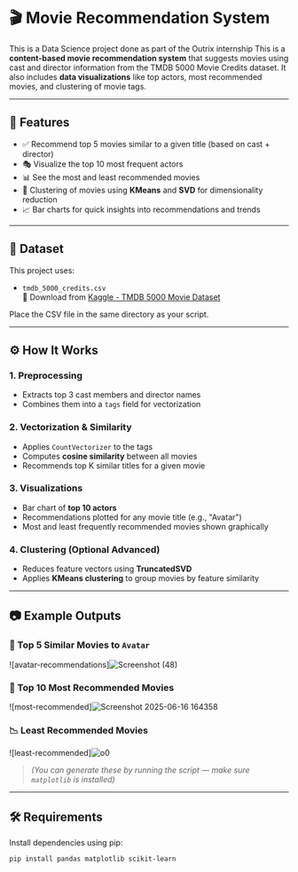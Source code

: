 # 🎬 Movie Recommendation System
This is a Data Science project done as part of the Outrix internship
This is a **content-based movie recommendation system** that suggests movies using cast and director information from the TMDB 5000 Movie Credits dataset. It also includes **data visualizations** like top actors, most recommended movies, and clustering of movie tags.

---

## 📌 Features

- ✅ Recommend top 5 movies similar to a given title (based on cast + director)
- 🎭 Visualize the top 10 most frequent actors
- 📊 See the most and least recommended movies
- 🧠 Clustering of movies using **KMeans** and **SVD** for dimensionality reduction
- 📈 Bar charts for quick insights into recommendations and trends

---

## 📁 Dataset

This project uses:

- `tmdb_5000_credits.csv`  
  📌 Download from [Kaggle - TMDB 5000 Movie Dataset](https://www.kaggle.com/datasets/tmdb/tmdb-movie-metadata)

Place the CSV file in the same directory as your script.

---

## ⚙️ How It Works

### 1. **Preprocessing**
- Extracts top 3 cast members and director names
- Combines them into a `tags` field for vectorization

### 2. **Vectorization & Similarity**
- Applies `CountVectorizer` to the tags
- Computes **cosine similarity** between all movies
- Recommends top K similar titles for a given movie

### 3. **Visualizations**
- Bar chart of **top 10 actors**
- Recommendations plotted for any movie title (e.g., "Avatar")
- Most and least frequently recommended movies shown graphically

### 4. **Clustering (Optional Advanced)**
- Reduces feature vectors using **TruncatedSVD**
- Applies **KMeans clustering** to group movies by feature similarity

---

## 📷 Example Outputs

### 🔎 Top 5 Similar Movies to `Avatar`
![avatar-recommendations]![Screenshot (48)](https://github.com/user-attachments/assets/e28d6b95-14b1-4a5a-b597-13027eacafbf)

### 🌟 Top 10 Most Recommended Movies
![most-recommended]![Screenshot 2025-06-16 164358](https://github.com/user-attachments/assets/b9f4781f-7884-4f10-949d-4f6620c46075)

### 📉 Least Recommended Movies
![least-recommended]![o0](https://github.com/user-attachments/assets/4820a458-2e96-472b-812e-5d314a345ca2)

> *(You can generate these by running the script — make sure `matplotlib` is installed)*

---

## 🛠️ Requirements

Install dependencies using pip:

```bash
pip install pandas matplotlib scikit-learn

